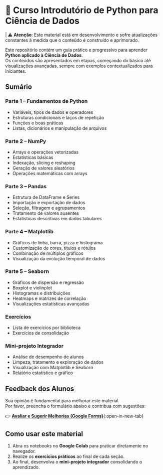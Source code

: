# 📘 Curso Introdutório de Python para Ciência de Dados  

| ⚠️ **Atenção**: Este material está em desenvolvimento e sofre atualizações constantes à medida que o conteúdo é construído e aprimorado.  

Este repositório contém um guia prático e progressivo para aprender **Python aplicado à Ciência de Dados**.  
Os conteúdos são apresentados em etapas, começando do básico até visualizações avançadas, sempre com exemplos contextualizados para iniciantes.  

## Sumário

### Parte 1 – Fundamentos de Python
- Variáveis, tipos de dados e operadores  
- Estruturas condicionais e laços de repetição  
- Funções e boas práticas  
- Listas, dicionários e manipulação de arquivos  

### Parte 2 – NumPy
- Arrays e operações vetorizadas  
- Estatísticas básicas  
- Indexação, slicing e reshaping  
- Geração de valores aleatórios  
- Operações matemáticas com arrays  

### Parte 3 – Pandas
- Estrutura de DataFrame e Series  
- Importação e exportação de dados  
- Seleção, filtragem e agrupamentos  
- Tratamento de valores ausentes  
- Estatísticas descritivas em dados tabulares  

### Parte 4 – Matplotlib
- Gráficos de linha, barra, pizza e histograma  
- Customização de cores, títulos e rótulos  
- Combinação de múltiplos gráficos  
- Visualização da evolução temporal de dados  

### Parte 5 – Seaborn
- Gráficos de dispersão e regressão  
- Boxplot e violinplot  
- Histogramas e distribuições  
- Heatmaps e matrizes de correlação  
- Visualizações estatísticas avançadas  

### Exercícios
- Lista de exercícios por biblioteca  
- Exercícios de consolidação  

### Mini-projeto Integrador
- Análise de desempenho de alunos  
- Limpeza, tratamento e exploração de dados  
- Visualização com Matplotlib e Seaborn  
- Relatório estatístico e gráfico  

## Feedback dos Alunos

Sua opinião é fundamental para melhorar este material.  
Por favor, preencha o formulário abaixo e contribua com sugestões:  

👉 [**Avaliar e Sugerir Melhorias (Google Forms)**](https://docs.google.com/forms/d/e/1FAIpQLSesMDnF5YrlgjC8UwvIHMuvq8FAXiJGh54pCjoEA3t7Ul0oJw/viewform?usp=dialog){:open-in-new-tab}


## Como usar este material
1. Abra os notebooks no **Google Colab** para praticar diretamente no navegador.  
2. Realize os **exercícios práticos** ao final de cada seção.  
3. Ao final, desenvolva o **mini-projeto integrador** consolidando o aprendizado.  

